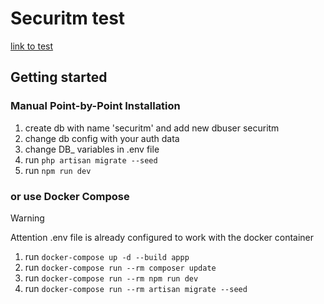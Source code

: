 # Securitm test 
[link to test](https://gist.github.com/f1uder/91f428ceedcc7ea8ef66a71b2128b9f7)
## Getting started
### Manual Point-by-Point Installation
1) create db with name 'securitm' and add new dbuser securitm
2) change db config with your auth data
3) change DB_ variables in .env file
4) run ```php artisan migrate --seed```
5) run ```npm run dev```

### or use Docker Compose
> [!WARNING]
> Attention .env file is already configured to work with the docker container
1) run ```docker-compose up -d --build appp```
2) run ```docker-compose run --rm composer update```
3) run ```docker-compose run --rm npm run dev```
4) run ```docker-compose run --rm artisan migrate --seed```
   
   
